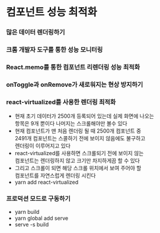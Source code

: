 # 컴포넌트 성능 최적화

### 많은 데이터 렌더링하기

### 크롬 개발자 도구를 통한 성능 모니터링

### React.memo를 통한 컴포넌트 리렌더링 성능 최적화

### onToggle과 onRemove가 새로워지는 현상 방지하기

### react-virtualized를 사용한 렌더링 최적화

- 현재 초기 데이터가 2500개 등록되어 있는데 실제 화면에 나오는  
  항목은 9개 뿐이다 나머지는 스크롤해야만 볼수 있다
- 현재 컴포넌트가 맨 처음 렌더링 될 때 2500개 컴포넌트 중  
  2491개 컴포넌트는 스콜하기 전에 보이지 않음에도 불구하고  
  렌더링이 이루어지고 있다
- react-virtualized를 사용하면 스크롤되기 전에 보이지 않는  
  컴포넌트는 렌더링하지 않고 크기만 차지하게끔 할 수 있다
- 그리고 스크롤이 되면 해당 스크롤 위치에서 보여 주어야 할  
  컴포넌트를 자연스럽게 렌더링 시킨다
- yarn add react-virtualized

### 프로덕션 모드로 구동하기

- yarn build
- yarn global add serve
- serve -s build
